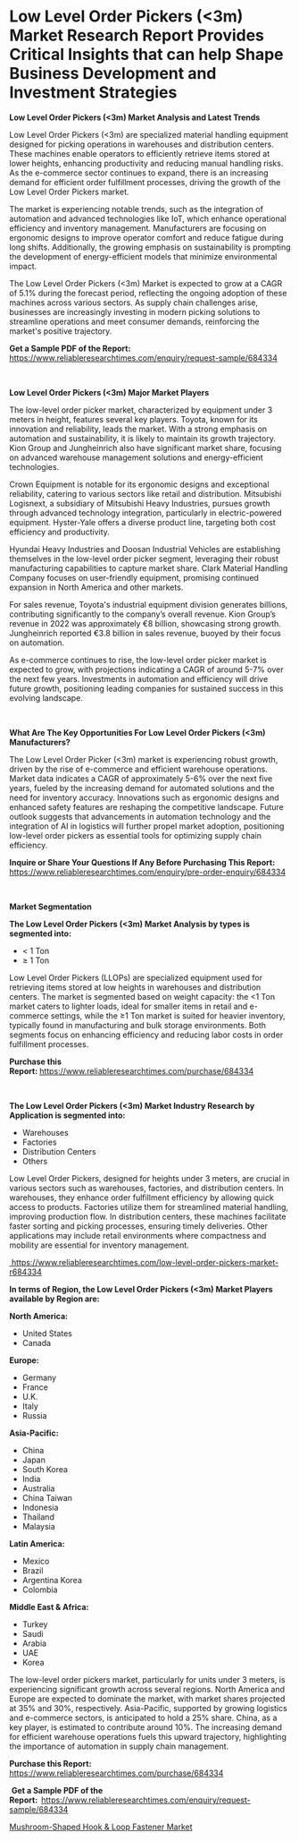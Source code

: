 <p><h1>Low Level Order Pickers (<3m) Market Research Report Provides Critical Insights that can help Shape Business Development and Investment Strategies</h1></p><p><strong>Low Level Order Pickers (<3m) Market Analysis and Latest Trends</strong></p>
<p><p>Low Level Order Pickers (<3m) are specialized material handling equipment designed for picking operations in warehouses and distribution centers. These machines enable operators to efficiently retrieve items stored at lower heights, enhancing productivity and reducing manual handling risks. As the e-commerce sector continues to expand, there is an increasing demand for efficient order fulfillment processes, driving the growth of the Low Level Order Pickers market.</p><p>The market is experiencing notable trends, such as the integration of automation and advanced technologies like IoT, which enhance operational efficiency and inventory management. Manufacturers are focusing on ergonomic designs to improve operator comfort and reduce fatigue during long shifts. Additionally, the growing emphasis on sustainability is prompting the development of energy-efficient models that minimize environmental impact.</p><p>The Low Level Order Pickers (<3m) Market is expected to grow at a CAGR of 5.1% during the forecast period, reflecting the ongoing adoption of these machines across various sectors. As supply chain challenges arise, businesses are increasingly investing in modern picking solutions to streamline operations and meet consumer demands, reinforcing the market's positive trajectory.</p></p>
<p><strong>Get a Sample PDF of the Report:&nbsp;</strong> <a href="https://www.reliableresearchtimes.com/enquiry/request-sample/684334?utm_campaign=2205&utm_medium=2&utm_source=Github&utm_content=ia&utm_term=29032025&utm_id=low-level-order-pickers-3m">https://www.reliableresearchtimes.com/enquiry/request-sample/684334</a></p>
<p>&nbsp;</p>
<p><strong>Low Level Order Pickers (<3m) Major Market Players</strong></p>
<p><p>The low-level order picker market, characterized by equipment under 3 meters in height, features several key players. Toyota, known for its innovation and reliability, leads the market. With a strong emphasis on automation and sustainability, it is likely to maintain its growth trajectory. Kion Group and Jungheinrich also have significant market share, focusing on advanced warehouse management solutions and energy-efficient technologies.</p><p>Crown Equipment is notable for its ergonomic designs and exceptional reliability, catering to various sectors like retail and distribution. Mitsubishi Logisnext, a subsidiary of Mitsubishi Heavy Industries, pursues growth through advanced technology integration, particularly in electric-powered equipment. Hyster-Yale offers a diverse product line, targeting both cost efficiency and productivity. </p><p>Hyundai Heavy Industries and Doosan Industrial Vehicles are establishing themselves in the low-level order picker segment, leveraging their robust manufacturing capabilities to capture market share. Clark Material Handling Company focuses on user-friendly equipment, promising continued expansion in North America and other markets. </p><p>For sales revenue, Toyota's industrial equipment division generates billions, contributing significantly to the company’s overall revenue. Kion Group’s revenue in 2022 was approximately €8 billion, showcasing strong growth. Jungheinrich reported €3.8 billion in sales revenue, buoyed by their focus on automation.</p><p>As e-commerce continues to rise, the low-level order picker market is expected to grow, with projections indicating a CAGR of around 5-7% over the next few years. Investments in automation and efficiency will drive future growth, positioning leading companies for sustained success in this evolving landscape.</p></p>
<p>&nbsp;</p>
<p><strong>What Are The Key Opportunities For Low Level Order Pickers (<3m) Manufacturers?</strong></p>
<p><p>The Low Level Order Picker (<3m) market is experiencing robust growth, driven by the rise of e-commerce and efficient warehouse operations. Market data indicates a CAGR of approximately 5-6% over the next five years, fueled by the increasing demand for automated solutions and the need for inventory accuracy. Innovations such as ergonomic designs and enhanced safety features are reshaping the competitive landscape. Future outlook suggests that advancements in automation technology and the integration of AI in logistics will further propel market adoption, positioning low-level order pickers as essential tools for optimizing supply chain efficiency.</p></p>
<p><strong>Inquire or Share Your Questions If Any Before Purchasing This Report:</strong> <a href="https://www.reliableresearchtimes.com/enquiry/pre-order-enquiry/684334?utm_campaign=2205&utm_medium=2&utm_source=Github&utm_content=ia&utm_term=29032025&utm_id=low-level-order-pickers-3m">https://www.reliableresearchtimes.com/enquiry/pre-order-enquiry/684334</a></p>
<p>&nbsp;</p>
<p><strong>Market Segmentation</strong></p>
<p><strong>The Low Level Order Pickers (<3m) Market Analysis by types is segmented into:</strong></p>
<p><ul><li>< 1 Ton</li><li>≥ 1 Ton</li></ul></p>
<p><p>Low Level Order Pickers (LLOPs) are specialized equipment used for retrieving items stored at low heights in warehouses and distribution centers. The market is segmented based on weight capacity: the <1 Ton market caters to lighter loads, ideal for smaller items in retail and e-commerce settings, while the ≥1 Ton market is suited for heavier inventory, typically found in manufacturing and bulk storage environments. Both segments focus on enhancing efficiency and reducing labor costs in order fulfillment processes.</p></p>
<p><strong>Purchase this Report:&nbsp;</strong><a href="https://www.reliableresearchtimes.com/purchase/684334?utm_campaign=2205&utm_medium=2&utm_source=Github&utm_content=ia&utm_term=29032025&utm_id=low-level-order-pickers-3m">https://www.reliableresearchtimes.com/purchase/684334</a></p>
<p>&nbsp;</p>
<p><strong>The Low Level Order Pickers (<3m) Market Industry Research by Application is segmented into:</strong></p>
<p><ul><li>Warehouses</li><li>Factories</li><li>Distribution Centers</li><li>Others</li></ul></p>
<p><p>Low Level Order Pickers, designed for heights under 3 meters, are crucial in various sectors such as warehouses, factories, and distribution centers. In warehouses, they enhance order fulfillment efficiency by allowing quick access to products. Factories utilize them for streamlined material handling, improving production flow. In distribution centers, these machines facilitate faster sorting and picking processes, ensuring timely deliveries. Other applications may include retail environments where compactness and mobility are essential for inventory management.</p></p>
<p><a href="https://www.reliableresearchtimes.com/low-level-order-pickers-market-r684334?utm_campaign=2205&utm_medium=2&utm_source=Github&utm_content=ia&utm_term=29032025&utm_id=low-level-order-pickers-3m">&nbsp;https://www.reliableresearchtimes.com/low-level-order-pickers-market-r684334</a></p>
<p><strong>In terms of Region, the Low Level Order Pickers (<3m) Market Players available by Region are:</strong></p>
<p>
    <p> <strong> North America: </strong>
        <ul>
            <li>United States</li>
            <li>Canada</li>
        </ul>
        </p> 
    <p> <strong> Europe: </strong>
        <ul>
            <li>Germany</li>
            <li>France</li>
            <li>U.K.</li>
            <li>Italy</li>
            <li>Russia</li>
        </ul>
        </p> 
    <p> <strong> Asia-Pacific: </strong>
        <ul>
            <li>China</li>
            <li>Japan</li>
            <li>South Korea</li>
            <li>India</li>
            <li>Australia</li>
            <li>China Taiwan</li>
            <li>Indonesia</li>
            <li>Thailand</li>
            <li>Malaysia</li>
        </ul>
        </p> 
    <p> <strong> Latin America: </strong>
        <ul>
            <li>Mexico</li>
            <li>Brazil</li>
            <li>Argentina Korea</li>
            <li>Colombia</li>
        </ul>
        </p> 
    <p> <strong> Middle East & Africa: </strong>
        <ul>
            <li>Turkey</li>
            <li>Saudi</li>
            <li>Arabia</li>
            <li>UAE</li>
            <li>Korea</li>
        </ul>
    </p>
    </p>
<p><p>The low-level order pickers market, particularly for units under 3 meters, is experiencing significant growth across several regions. North America and Europe are expected to dominate the market, with market shares projected at 35% and 30%, respectively. Asia-Pacific, supported by growing logistics and e-commerce sectors, is anticipated to hold a 25% share. China, as a key player, is estimated to contribute around 10%. The increasing demand for efficient warehouse operations fuels this upward trajectory, highlighting the importance of automation in supply chain management.</p></p>
<p><strong>Purchase this Report: </strong><a href="https://www.reliableresearchtimes.com/purchase/684334?utm_campaign=2205&utm_medium=2&utm_source=Github&utm_content=ia&utm_term=29032025&utm_id=low-level-order-pickers-3m">https://www.reliableresearchtimes.com/purchase/684334</a></p>
<p>&nbsp;<strong>Get a Sample PDF of the Report:&nbsp;&nbsp;</strong><a href="https://www.reliableresearchtimes.com/enquiry/request-sample/684334?utm_campaign=2205&utm_medium=2&utm_source=Github&utm_content=ia&utm_term=29032025&utm_id=low-level-order-pickers-3m">https://www.reliableresearchtimes.com/enquiry/request-sample/684334</a></p>
<p><strong></strong></p>
<p><p><a href="https://github.com/SanjidaKhan901/Market-Research-Report-List-2/blob/main/mushroom-shaped-hook-loop-fastener-market.md?utm_campaign=2205&utm_medium=2&utm_source=Github&utm_content=ia&utm_term=29032025&utm_id=low-level-order-pickers-3m">Mushroom-Shaped Hook & Loop Fastener Market</a></p></p>